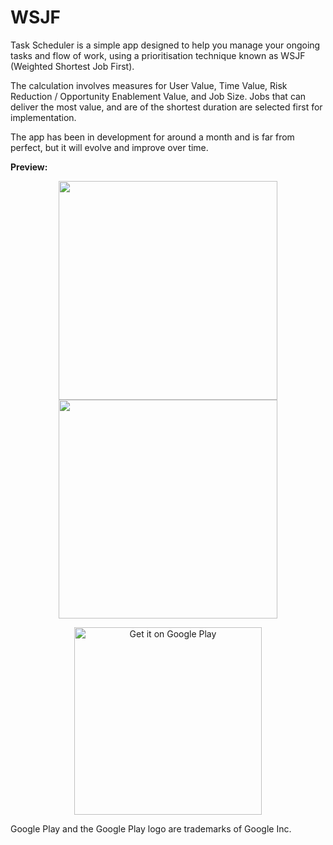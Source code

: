 # WSJF

Task Scheduler is a simple app designed to help you manage your ongoing tasks and flow of work, using a prioritisation technique known as WSJF (Weighted Shortest Job First).

The calculation involves measures for User Value, Time Value, Risk Reduction / Opportunity Enablement Value, and Job Size. Jobs that can deliver the most value, and are of the shortest duration are selected first for implementation.

The app has been in development for around a month and is far from perfect, but it will evolve and improve over time. 

<b>Preview:</b>
<p align="center">
  <img src="http://i.imgur.com/53dqC8s.jpg" width="350"/>
  <img src="http://i.imgur.com/YStebtz.jpg" width="350"/>
</p>
<p align = "center">
  <a href='https://play.google.com/store/apps/details?id=com.ap.alexparpas.wsjf&utm_source=global_co&utm_medium=prtnr&utm_content=Mar2515&utm_campaign=PartBadge&pcampaignid=MKT-Other-global-all-co-prtnr-py-PartBadge-Mar2515-1'><img alt='Get it on Google Play' src='https://play.google.com/intl/en_us/badges/images/generic/en_badge_web_generic.png' width="300"/></a>
</p>
Google Play and the Google Play logo are trademarks of Google Inc.

